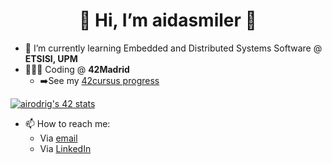 <h1 align="center"> 👋 Hi, I’m aidasmiler 👋 </h1>

- 🌱 I’m currently learning Embedded and Distributed Systems Software @ **ETSISI, UPM**
- 👩🏻‍💻 Coding @ **42Madrid**
  - ➡️See my [42cursus progress](https://github.com/aidasmiler/42cursus)
 
[![airodrig's 42 stats](https://badge42.vercel.app/api/v2/cl23m2r4f001609mrms9mi4uc/stats?cursusId=21&coalitionId=65)](https://github.com/JaeSeoKim/badge42)

<!---
[![GitHub most used languages](https://github-readme-stats.vercel.app/api/top-langs/?username=aidasmiler&langs_count=8&theme=onedark&layout=compact)](https://github.com/aidasmiler?tab=repositories)
--->
- 📫 How to reach me: 
  - Via [email](mailto:aida.rodriguez.perez.1211@gmail.com)
  - Via [LinkedIn](https://www.linkedin.com/in/airodrig/)
  <!--- - Via [Twitter](https://twitter.com/aidasmiler) --->
 
 <!---
 <a href="https://github.com/anuraghazra/github-readme-stats">
  <img align="center" src="https://github-readme-stats.vercel.app/api?username=aidasmiler&count_private=true&include_all_commits=true&show_icons=true&theme=vision-friendly-dark" />
</a>
<a href="https://github.com/anuraghazra/convoychat">
  <img align="center" src="https://github-readme-stats.vercel.app/api/top-langs/?username=aidasmiler&layout=compact&count_private=true" />
</a>

 [![Anurag's GitHub stats](https://github-readme-stats.vercel.app/api?username=aidasmiler&count_private=true&include_all_commits=true&show_icons=true&theme=vision-friendly-dark)](https://github.com/anuraghazra/github-readme-stats) [![Top Langs](https://github-readme-stats.vercel.app/api/top-langs/?username=aidasmiler&layout=compact&count_private=true)](https://github.com/anuraghazra/github-readme-stats)
 
<a href="https://linkedin.com/in/airodrig">
    <img src="https://img.shields.io/badge/LinkedIn-darkblue?style=for-the-badge&logo=linkedin&logoColor=white" alt="LinkedIn Badge"/>
  </a>
   <a href="https://twitter.com/aidasmiler">
    <img src="https://img.shields.io/badge/Twitter-lightblue?style=for-the-badge&logo=twitter&logoColor=white" alt="Twitter Badge"/>
  </a>

aidasmiler/aidasmiler is a ✨ special ✨ repository because its `README.md` (this file) appears on your GitHub profile.
You can click the Preview link to take a look at your changes.
--->

